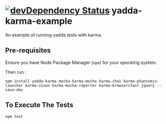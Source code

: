 [![devDependency Status](http://img.shields.io/gemnasium/zpratt/yadda-karma-example.svg?style=flat)](https://gemnasium.com/zpratt/yadda-karma-example#development-dependencies)
yadda-karma-example
===================

An example of running yadda tests with karma.

## Pre-requisites

Ensure you have Node Package Manager (`npm`) for your operating system.

Then run : 

`npm install yadda karma mocha karma-mocha karma-chai karma-phantomjs-launcher karma-sinon karma-mocha-reporter karma-browserifast jquery --save-dev`


## To Execute The Tests
`npm test`
